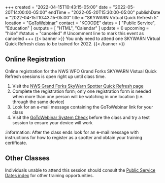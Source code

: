 +++
created = "2022-04-15T10:43:15-05:00"
date = "2022-05-20T14:00:00-05:00"
endTime = "2022-05-20T15:30:00-05:00"
publishDate = "2022-04-15T10:43:15-05:00"
title = "SKYWARN Virtual Quick Refresh 5"
location = "[GoToWebinar](https://register.gotowebinar.com/rt/4527540815633443084?source=webdirect)"
contact = "KC0ODE"
dates = [ "Public Service", "Education" ]
outputs = [ "HTML", "Calendar" ]
update = 0
upcoming = "hide"
#status = "canceled"	# Uncomment line to mark this event as canceled	
+++
{{< banner >}}
You only need to attend one SKYWARN Virtual Quick Refresh class to be trained
for 2022.
{{< /banner >}}

## Online Registration

Online registration for the NWS WFO Grand Forks SKYWARN Vistual Quick Refresh
seesions is open right up until class time. 

1. Visit the
[NWS Grand Forks SkyWarn Spotter Quick Refresh page](https://register.gotowebinar.com/rt/4527540815633443084?source=webdirect)
1. Complete the registration form; only one registration form is needed when
 more than one person will be watching in one location (i.e. through the same
device)
1. Look for an e-mail message containing the GoToWebinar link for your class
1. Visit the
[GoToWebinar System Check](https://support.goto.com/webinar/system-check-attendee)
before the class and try a test session to ensure your device will work

:information: After the class ends look for an e-mail message with
instructions for how to register as a spotter and obtain your training
certificate.

## Other Classes

Individuals unable to attend this session should consult the
[Public Service Dates index](/dates/public-service) for other training
opportunities.
